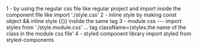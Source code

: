 1 - by using the regular css file like regular project and import inside the component file like import './style.css'
2 - inline style by making const object && inline style {{}} inslide the same tag
3 - module css --- import styles from './style.module.css' ... tag className={styles.the name of the class in the module css file'
4 - styled component library import styled from styled-components
